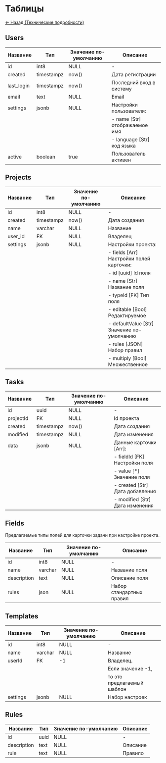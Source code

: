 # Таблицы

[<- Назад (Технические подробности)](./index.md)

## Users

| Название   | Тип        | Значение по-умолчанию | Описание                      |
|------------|------------|-----------------------|-------------------------------|
| id         | int8       | NULL                  | -                             |
| created    | timestampz | now()                 | Дата регистрации              |
| last_login | timestampz | now()                 | Последний вход в систему      |
| email      | text       | NULL                  | Email                         |
| settings   | jsonb      | NULL                  | Настройки пользователя:       |
|            |            |                       | - name [Str] отображаемое имя |
|            |            |                       | - language [Str] код языка    |
| active     | boolean    | true                  | Пользователь активен          |

## Projects

| Название | Тип        | Значение по-умолчанию | Описание                                   |
|----------|------------|-----------------------|--------------------------------------------|
| id       | int8       | NULL                  | -                                          |
| created  | timestampz | now()                 | Дата создания                              |
| name     | varchar    | NULL                  | Название                                   |
| user_id  | FK         | NULL                  | Владелец                                   |
| settings | jsonb      | NULL                  | Настройки проекта:                         |
|          |            |                       | - fields [Arr] Настройки полей карточки:   |
|          |            |                       | - id [uuid] Id поля                        |
|          |            |                       | - name [Str] Название поля                 |
|          |            |                       | - typeId [FK] Тип поля                     |
|          |            |                       | - editable [Bool] Редактируемое            |
|          |            |                       | - defaultValue [Str] Значение по-умолчанию |
|          |            |                       | - rules [JSON] Набор правил                |
|          |            |                       | - multiply [Bool] Множественное            |

## Tasks

| Название  | Тип        | Значение по-умолчанию | Описание                        |
|-----------|------------|-----------------------|---------------------------------|
| id        | uuid       | NULL                  | -                               |
| projectId | FK         | NULL                  | Id проекта                      |
| created   | timestampz | now()                 | Дата создания                   |
| modified  | timestampz | NULL                  | Дата изменения                  |
| data      | jsonb      | NULL                  | Данные карточки [Arr]:          |
|           |            |                       | - fieldId [FK] Настройки поля   |
|           |            |                       | - value [*] Значение поля       |
|           |            |                       | - created [Str] Дата добавления |
|           |            |                       | - modified [Str] Дата изменения |

## Fields

Предлагаемые типы полей для карточки задачи при настройке проекта.

| Название    | Тип     | Значение по-умолчанию | Описание                 |
|-------------|---------|-----------------------|--------------------------|
| id          | int8    | NULL                  | -                        |
| name        | varchar | NULL                  | Название поля            |
| description | text    | NULL                  | Описание поля            |
| rules       | json    | NULL                  | Набор стандартных правил |

## Templates

| Название | Тип     | Значение по-умолчанию | Описание                   |
|----------|---------|-----------------------|----------------------------|
| id       | int8    | NULL                  | -                          |
| name     | varchar | NULL                  | Название                   |
| userId   | FK      | -1                    | Владелец.                  |
|          |         |                       | Если значение -1,          |
|          |         |                       | то это предлагаемый шаблон |
| settings | jsonb   | NULL                  | Набор настроек             |

## Rules

| Название    | Тип  | Значение по-умолчанию | Описание |
|-------------|------|-----------------------|----------|
| id          | uuid | NULL                  | -        |
| description | text | NULL                  | Описание |
| rule        | text | NULL                  | Правило  |
